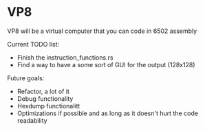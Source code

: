 # VP8

VP8 will be a virtual computer that you can code in 6502 assembly

Current TODO list:
- Finish the instruction_functions.rs
- Find a way to have a some sort of GUI for the output (128x128)

Future goals:
- Refactor, a lot of it
- Debug functionality
- Hexdump functionalitt
- Optimizations if possible and as long as it doesn't hurt the code readability